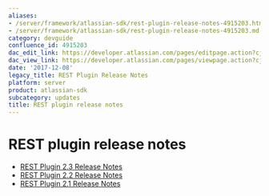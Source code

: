 ```yaml
---
aliases:
- /server/framework/atlassian-sdk/rest-plugin-release-notes-4915203.html
- /server/framework/atlassian-sdk/rest-plugin-release-notes-4915203.md
category: devguide
confluence_id: 4915203
dac_edit_link: https://developer.atlassian.com/pages/editpage.action?cjm=wozere&pageId=4915203
dac_view_link: https://developer.atlassian.com/pages/viewpage.action?cjm=wozere&pageId=4915203
date: '2017-12-08'
legacy_title: REST Plugin Release Notes
platform: server
product: atlassian-sdk
subcategory: updates
title: REST plugin release notes
---
```

# REST plugin release notes

-   [REST Plugin 2.3 Release Notes](/server/framework/atlassian-sdk/rest-plugin-2-3-release-notes)
-   [REST Plugin 2.2 Release Notes](/server/framework/atlassian-sdk/rest-plugin-2-2-release-notes)
-   [REST Plugin 2.1 Release Notes](/server/framework/atlassian-sdk/rest-plugin-2-1-release-notes)
